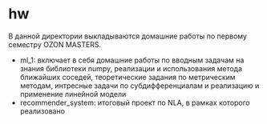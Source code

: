 # hw
В данной директории выкладываются домашние работы по первому семестру OZON MASTERS.

- ml_1: включает в себя домашние работы по вводным задачам на знания библиотеки numpy, реализации и использования метода ближайших соседей, теоретические задания по метрическим методам, интресные задачи по субдифференциалам и реализацию и применение линейной модели
- recommender_system: итоговый проект по NLA, в рамках которого реализовано 

